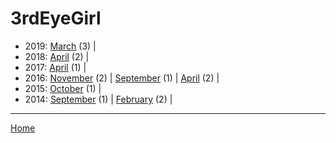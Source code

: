 # 3rdEyeGirl

  * 2019: 
      [March](./3rdeyegirl-2019-03.md) (3) | 
  * 2018: 
      [April](./3rdeyegirl-2018-04.md) (2) | 
  * 2017: 
      [April](./3rdeyegirl-2017-04.md) (1) | 
  * 2016: 
      [November](./3rdeyegirl-2016-11.md) (2) | 
      [September](./3rdeyegirl-2016-09.md) (1) | 
      [April](./3rdeyegirl-2016-04.md) (2) | 
  * 2015: 
      [October](./3rdeyegirl-2015-10.md) (1) | 
  * 2014: 
      [September](./3rdeyegirl-2014-09.md) (1) | 
      [February](./3rdeyegirl-2014-02.md) (2) | 

----

[Home](../)
